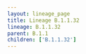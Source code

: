 ```yaml
---
layout: lineage_page
title: Lineage B.1.1.32
lineage: B.1.1.32
parent: B.1.1
children: ['B.1.1.32']
---
```

